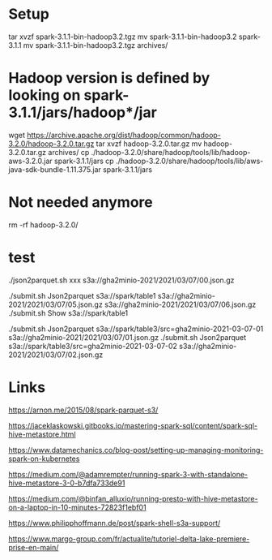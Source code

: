 # Setup

tar xvzf spark-3.1.1-bin-hadoop3.2.tgz
mv spark-3.1.1-bin-hadoop3.2 spark-3.1.1
mv spark-3.1.1-bin-hadoop3.2.tgz archives/

# Hadoop version is defined by looking on spark-3.1.1/jars/hadoop*/jar
wget https://archive.apache.org/dist/hadoop/common/hadoop-3.2.0/hadoop-3.2.0.tar.gz
tar xvzf hadoop-3.2.0.tar.gz
mv hadoop-3.2.0.tar.gz archives/
cp ./hadoop-3.2.0/share/hadoop/tools/lib/hadoop-aws-3.2.0.jar spark-3.1.1/jars
cp ./hadoop-3.2.0/share/hadoop/tools/lib/aws-java-sdk-bundle-1.11.375.jar spark-3.1.1/jars
# Not needed anymore
rm -rf hadoop-3.2.0/



# test

./json2parquet.sh xxx s3a://gha2minio-2021/2021/03/07/00.json.gz

./submit.sh Json2parquet s3a://spark/table1 s3a://gha2minio-2021/2021/03/07/05.json.gz s3a://gha2minio-2021/2021/03/07/06.json.gz
./submit.sh Show s3a://spark/table1

./submit.sh Json2parquet s3a://spark/table3/src=gha2minio-2021-03-07-01 s3a://gha2minio-2021/2021/03/07/01.json.gz
./submit.sh Json2parquet s3a://spark/table3/src=gha2minio-2021-03-07-02 s3a://gha2minio-2021/2021/03/07/02.json.gz



# Links

https://arnon.me/2015/08/spark-parquet-s3/

https://jaceklaskowski.gitbooks.io/mastering-spark-sql/content/spark-sql-hive-metastore.html

https://www.datamechanics.co/blog-post/setting-up-managing-monitoring-spark-on-kubernetes

https://medium.com/@adamrempter/running-spark-3-with-standalone-hive-metastore-3-0-b7dfa733de91

https://medium.com/@binfan_alluxio/running-presto-with-hive-metastore-on-a-laptop-in-10-minutes-72823f1ebf01

https://www.philipphoffmann.de/post/spark-shell-s3a-support/

https://www.margo-group.com/fr/actualite/tutoriel-delta-lake-premiere-prise-en-main/


